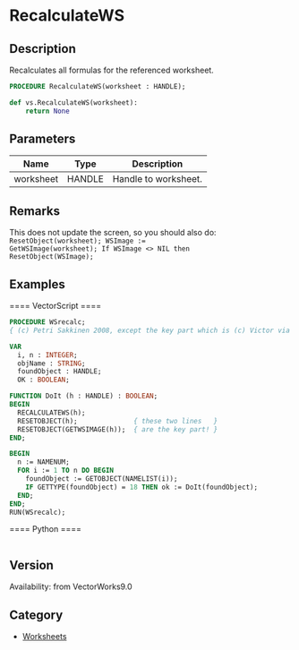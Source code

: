# RecalculateWS

## Description
Recalculates all formulas for the referenced worksheet.

```pascal
PROCEDURE RecalculateWS(worksheet : HANDLE);
```

```python
def vs.RecalculateWS(worksheet):
    return None
```

## Parameters
|Name|Type|Description|
|---|---|---|
|worksheet|HANDLE|Handle to worksheet.|

## Remarks
This does not update the screen, so you should also do:
<code lang="pas">
ResetObject(worksheet);
WSImage := GetWSImage(worksheet);
If WSImage &lt;&gt; NIL then ResetObject(WSImage);
</code>

## Examples
==== VectorScript ====
```pascal
PROCEDURE WSrecalc;
{ (c) Petri Sakkinen 2008, except the key part which is (c) Victor via VSFR }

VAR 
  i, n : INTEGER;
  objName : STRING;
  foundObject : HANDLE;
  OK : BOOLEAN; 

FUNCTION DoIt (h : HANDLE) : BOOLEAN;
BEGIN
  RECALCULATEWS(h);
  RESETOBJECT(h);              { these two lines   }
  RESETOBJECT(GETWSIMAGE(h));  { are the key part! }
END;

BEGIN
  n := NAMENUM; 
  FOR i := 1 TO n DO BEGIN
    foundObject := GETOBJECT(NAMELIST(i));
    IF GETTYPE(foundObject) = 18 THEN ok := DoIt(foundObject);
  END; 
END;
RUN(WSrecalc);
```
==== Python ====
```python

```

## Version
Availability: from VectorWorks9.0

## Category
* [Worksheets](../Categories/Worksheets.md)
